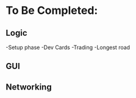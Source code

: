To Be Completed:
================


Logic
-----
-Setup phase
-Dev Cards
-Trading
-Longest road


GUI
---


Networking
----------
